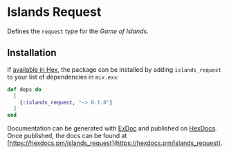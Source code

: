 # Islands Request

Defines the `request` type for the _Game of Islands_.

## Installation

If [available in Hex](https://hex.pm/docs/publish), the package can be installed
by adding `islands_request` to your list of dependencies in `mix.exs`:

```elixir
def deps do
  [
    {:islands_request, "~> 0.1.0"}
  ]
end
```

Documentation can be generated with [ExDoc](https://github.com/elixir-lang/ex_doc)
and published on [HexDocs](https://hexdocs.pm). Once published, the docs can
be found at [https://hexdocs.pm/islands_request](https://hexdocs.pm/islands_request).

